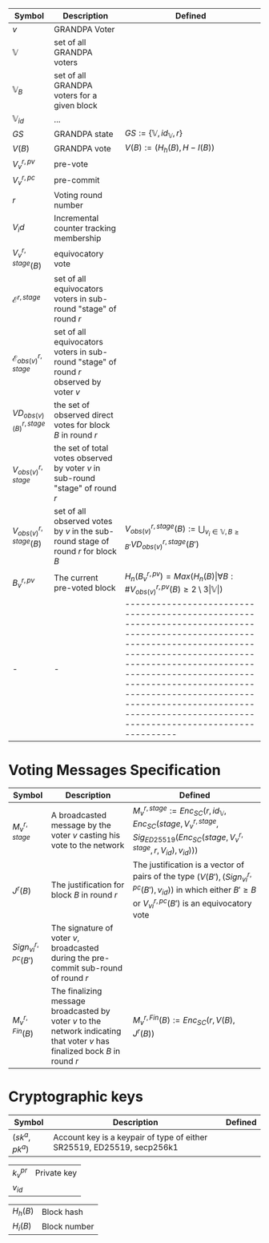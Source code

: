 |Symbol|Description|Defined|
|-|-|-|
|$v$|GRANDPA Voter|
|$\mathbb{V}$|set of all GRANDPA voters|
|$\mathbb{V}_B$|set of all GRANDPA voters for a given block|
|$\mathbb{V}_{id}$|...|
|$GS$|GRANDPA state|$GS := \{\mathbb{V},id_\mathbb{V}, r\}$|
|$V(B)$|GRANDPA vote|$V(B) := (H_h(B),H-I(B))$|
|$V^{r,pv}_v$|pre-vote|
|$V^{r,pc}_v$|pre-commit|
|$r$|Voting round number|
|$V_id$|Incremental counter tracking membership|
|$V^{r,stage}_v(B)$|equivocatory vote||
|$\mathcal{E}^{r,stage}$|set of all equivocators voters in sub-round "stage" of round $r$||
|$\mathcal{E}^{r,stage}_{obs(v)}$|set of all equivocators voters in sub-round "stage" of round $r$ observed by voter $v$||
|$VD^{r,stage}_{obs(v)(B)}$|the set of observed direct votes for block $B$ in round $r$|
|$V^{r,stage}_{obs(v)}$|the set of total votes observed by voter $v$ in sub-round "stage" of round $r$|
|$V^{r,stage}_{obs(v)}(B)$|set of all observed votes by $v$ in the sub-round stage of round $r$ for block $B$|$V^{r,stage}_{obs(v)}(B) := \displaystyle\bigcup_{v_i \in \mathbb{V}, B \geq B'} VD^{r,stage}_{obs(v)}(B')$|
|$B^{r,pv}_v$|The current pre-voted block|$H_n(B^{r,pv}_v) = Max(H_n(B)\|\forall B :\#V^{r,pv}_{obs(v)}(B)\geq2\setminus3\|\mathbb{V}\|)$|
|-|-|-----------------------------------------------------------------------------------------------------------------------------------------------------------------------------------------------------------------------------------------------------------------------------------------------------------------------------------------------|

# Voting Messages Specification

|Symbol|Description|Defined|
|-|-|-|
|$M^{r,stage}_v$|A broadcasted message by the voter $v$ casting his vote to the network|$M^{r,stage}_v := Enc_{SC}(r,id_\mathbb{V},Enc_{SC}(stage,V^{r,stage}_v,Sig_{ED25519}(Enc_{SC}(stage,V^{r,stage}_v,r,V_{id}),v_{id})))$|
|$J^r(B)$|The justification for block $B$ in round $r$|The justification is a vector of pairs of the type $(V(B'),(Sign^{r,pc}_{vi}(B'),v_{id}))$ in which either $B'\geq B$ or $V^{r,pc}_{vi}(B')$ is an equivocatory vote|
|$Sign^{r,pc}_{vi}(B')$|The signature of voter $v$, broadcasted during the pre-commit sub-round of round $r$|
|$M^{r,Fin}_v(B)$|The finalizing message broadcasted by voter $v$ to the network indicating that voter $v$ has finalized bock $B$ in round $r$|$M^{r,Fin}_v(B) := Enc_{SC}(r,V(B),J^r(B))$|

# Cryptographic keys

|Symbol|Description|Defined|
|-|-|-|
|$(sk^a, pk^a)$|Account key is a keypair of type of either SR25519, ED25519, secp256k1||


|||
|-|-|
|$k^{pr}_v$|Private key|
|$v_{id}$|

|||
|-|-|
|$H_h(B)$|Block hash|
|$H_i(B)$|Block number|
